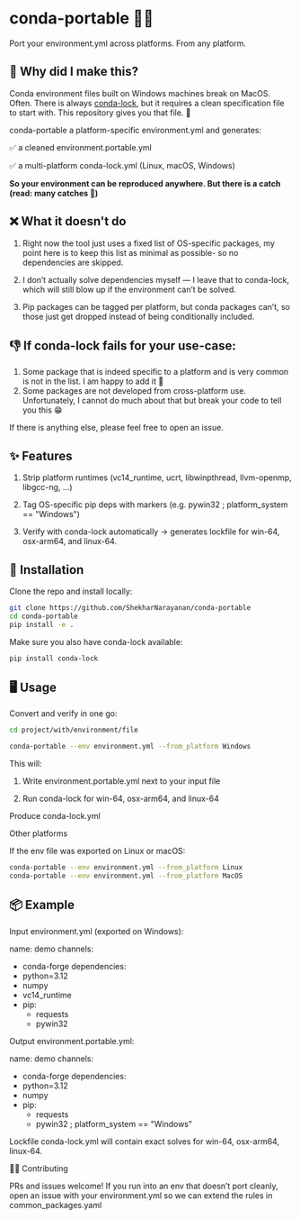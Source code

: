 # conda-portable 🧳🐍

Port your environment.yml across platforms. From any platform.


## 🚀 Why did I make this?

Conda environment files built on Windows machines break on MacOS. Often. There is always [conda-lock](https://github.com/conda/conda-lock), but it requires a clean specification file to start with. This repository gives you that file. 💨


conda-portable a platform-specific environment.yml and generates:

✅ a cleaned environment.portable.yml

✅ a multi-platform conda-lock.yml (Linux, macOS, Windows)

**So your environment can be reproduced anywhere. But there is a catch (read: many catches 👻)**

## ❌ What it doesn't do
1. Right now the tool just uses a fixed list of OS-specific packages, my point here is to keep this list as minimal as possible- so no dependencies are skipped.

2. I don’t actually solve dependencies myself — I leave that to conda-lock, which will still blow up if the environment can’t be solved.

3. Pip packages can be tagged per platform, but conda packages can’t, so those just get dropped instead of being conditionally included.

## 👎 If conda-lock fails for your use-case:

1. Some package that is indeed specific to a platform and is very common is not in the list. I am happy to add it 🎁
2. Some packages are not developed from cross-platform use. Unfortunately, I cannot do much about that but break your code to tell you this 😁

If there is anything else, please feel free to open an issue. 


## ✨ Features

1. Strip platform runtimes (vc14_runtime, ucrt, libwinpthread, llvm-openmp, libgcc-ng, …)

2. Tag OS-specific pip deps with markers (e.g. pywin32 ; platform_system == "Windows")

3. Verify with conda-lock automatically → generates lockfile for win-64, osx-arm64, and linux-64.

## 🔧 Installation

Clone the repo and install locally:
```bash
git clone https://github.com/ShekharNarayanan/conda-portable
cd conda-portable
pip install -e .
```

Make sure you also have conda-lock available:
```bash
pip install conda-lock
```

## 🖥️ Usage
Convert and verify in one go:
```bash
cd project/with/environment/file

conda-portable --env environment.yml --from_platform Windows
```

This will:

1. Write environment.portable.yml next to your input file

2. Run conda-lock for win-64, osx-arm64, and linux-64

Produce conda-lock.yml

Other platforms

If the env file was exported on Linux or macOS:

```bash
conda-portable --env environment.yml --from_platform Linux
conda-portable --env environment.yml --from_platform MacOS
```

## 📦 Example

Input environment.yml (exported on Windows):

name: demo
channels:
  - conda-forge
dependencies:
  - python=3.12
  - numpy
  - vc14_runtime
  - pip:
    - requests
    - pywin32


Output environment.portable.yml:

name: demo
channels:
  - conda-forge
dependencies:
  - python=3.12
  - numpy
  - pip:
    - requests
    - pywin32 ; platform_system == "Windows"


Lockfile conda-lock.yml will contain exact solves for win-64, osx-arm64, linux-64.


🧑‍💻 Contributing

PRs and issues welcome! If you run into an env that doesn’t port cleanly, open an issue with your environment.yml so we can extend the rules in common_packages.yaml
